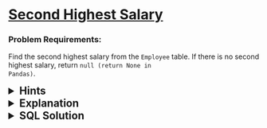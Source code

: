 # [Second Highest Salary](https://leetcode.com/problems/second-highest-salary/description/?envType=study-plan-v2&envId=top-sql-50)

### Problem Requirements:

Find the second highest salary from the <code>Employee</code> table. If there is no second highest salary, return <code>null (return None in Pandas)</code>.

<details>
<summary style="font-size:1.3rem;"> <strong>Hints</strong> </summary>

<details>
      <summary>Hint#1</summary>
      <p>hint body goes here</p>
</details>

</details>

<details>
<summary style="font-size:1.3rem;"> <strong>Explanation</strong> </summary>

Explanation goes here.

</details>

<details>
<summary style="font-size:1.3rem"><strong> SQL Solution</strong> </summary>

```sql

select
(select distinct Salary
from Employee order by salary desc
limit 1 offset 1)
as SecondHighestSalary;


```

</details>
